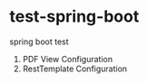 # test-spring-boot
spring boot test<br>
1. PDF View Configuration<br>
2. RestTemplate Configuration
